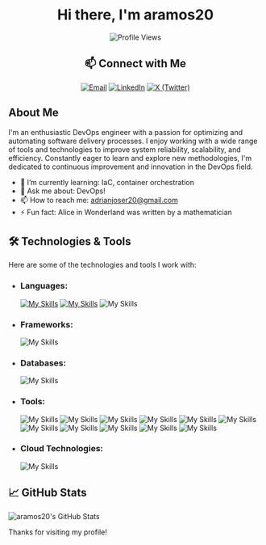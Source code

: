 <div align="center">
  
# Hi there, I'm aramos20

![Profile Views](https://komarev.com/ghpvc/?username=aramos20&color=blue)

## 📫 Connect with Me

<a href="mailto:adrianjoser20@gmail.com"><img src="https://go-skill-icons.vercel.app/api/icons?i=gmail" alt="Email"></a>
<a href="https://www.linkedin.com/in/adriánjose" target="_blank" rel="noopener noreferrer"><img src="https://go-skill-icons.vercel.app/api/icons?i=linkedin" alt="LinkedIn"></a>
<a href="https://x.com/" target="_blank" rel="noopener noreferrer"><img src="https://go-skill-icons.vercel.app/api/icons?i=twitter" alt="X (Twitter)"></a>

</div>

## About Me

I'm an enthusiastic DevOps engineer with a passion for optimizing and automating software delivery processes. I enjoy working with a wide range of tools and technologies to improve system reliability, scalability, and efficiency. Constantly eager to learn and explore new methodologies, I'm dedicated to continuous improvement and innovation in the DevOps field.

- 🌱 I’m currently learning: IaC, container orchestration
- 💬 Ask me about: DevOps!
- 📫 How to reach me: adrianjoser20@gmail.com
- ⚡ Fun fact: Alice in Wonderland was written by a mathematician

## 🛠️ Technologies & Tools

Here are some of the technologies and tools I work with:

- ### Languages:
  [![My Skills](https://skillicons.dev/icons?i=python)](https://skillicons.dev) [![My Skills](https://skillicons.dev/icons?i=bash)](https://skillicons.dev) ![My Skills](https://go-skill-icons.vercel.app/api/icons?i=yml)
- ### Frameworks:
  ![My Skills](https://go-skill-icons.vercel.app/api/icons?i=nodejs)
- ### Databases:
  ![My Skills](https://go-skill-icons.vercel.app/api/icons?i=postgres)
- ### Tools:
  ![My Skills](https://go-skill-icons.vercel.app/api/icons?i=git)
  ![My Skills](https://go-skill-icons.vercel.app/api/icons?i=github)
  ![My Skills](https://go-skill-icons.vercel.app/api/icons?i=docker)
  ![My Skills](https://go-skill-icons.vercel.app/api/icons?i=nginx)
  ![My Skills](https://go-skill-icons.vercel.app/api/icons?i=prometheus)
  ![My Skills](https://go-skill-icons.vercel.app/api/icons?i=grafana)
  ![My Skills](https://go-skill-icons.vercel.app/api/icons?i=githubactions)
  ![My Skills](https://go-skill-icons.vercel.app/api/icons?i=sonarqube)
  ![My Skills](https://go-skill-icons.vercel.app/api/icons?i=snyk)
  ![My Skills](https://go-skill-icons.vercel.app/api/icons?i=circleci)
  ![My Skills](https://go-skill-icons.vercel.app/api/icons?i=vim)
- ### Cloud Technologies:
  ![My Skills](https://go-skill-icons.vercel.app/api/icons?i=aws)

## 📈 GitHub Stats

![aramos20's GitHub Stats](https://github-readme-stats.vercel.app/api?username=aramos20&show_icons=true&theme=radical)

Thanks for visiting my profile!
